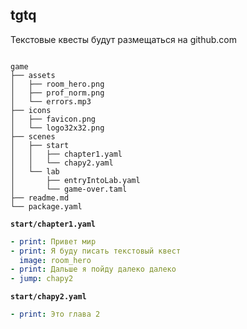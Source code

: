## tgtq


Текстовые квесты будут размещаться на github.com



```plane_text

game
├── assets
│   ├── room_hero.png
│   ├── prof_norm.png
│   └── errors.mp3
├── icons
│   ├── favicon.png
│   └── logo32x32.png
├── scenes
│   ├── start
│   │   ├── chapter1.yaml
│   │   └── chapy2.yaml
│   └── lab
│       ├── entryIntoLab.yaml
│       └── game-over.taml
├── readme.md
└── package.yaml

```


__`start/chapter1.yaml`__

```yaml
- print: Привет мир
- print: Я буду писать текстовый квест
  image: room_hero
- print: Дальше я пойду далеко далеко
- jump: chapy2

```
__`start/chapy2.yaml`__

```yaml
- print: Это глава 2


```
